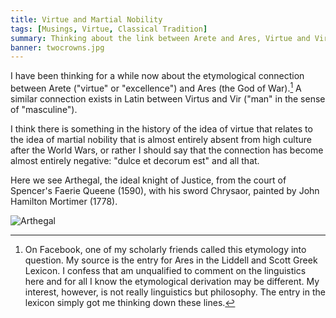 ```yaml
---
title: Virtue and Martial Nobility
tags: [Musings, Virtue, Classical Tradition]
summary: Thinking about the link between Arete and Ares, Virtue and Vir.
banner: twocrowns.jpg
---
```


I have been thinking for a while now about the etymological connection between Arete ("virtue" or "excellence") and Ares (the God of War).[^dU]  A similar connection exists in Latin between Virtus and Vir ("man" in the sense of "masculine").

  [^dU]: On Facebook, one of my scholarly friends called this etymology into question.  My source is the entry for Ares in the Liddell and Scott Greek Lexicon.  I confess that am unqualified to comment on the linguistics here and for all I know the etymological derivation may be different.  My interest, however, is not really linguistics but philosophy.  The entry in the lexicon simply got me thinking down these lines.

I think there is something in the history of the idea of virtue that relates to the idea of martial nobility that is almost entirely absent from high culture after the World Wars, or rather I should say that the connection has become almost entirely negative: "dulce et decorum est" and all that.

Here we see Arthegal, the ideal knight of Justice, from the court of Spencer's Faerie Queene (1590), with his sword Chrysaor, painted by John Hamilton Mortimer (1778).

![Arthegal](http://dansheffler.com/images/Arthegal.jpg)